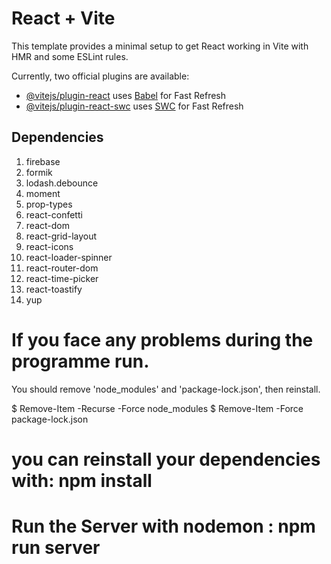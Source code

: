 # React + Vite

This template provides a minimal setup to get React working in Vite with HMR and some ESLint rules.

Currently, two official plugins are available:

- [@vitejs/plugin-react](https://github.com/vitejs/vite-plugin-react/blob/main/packages/plugin-react/README.md) uses [Babel](https://babeljs.io/) for Fast Refresh
- [@vitejs/plugin-react-swc](https://github.com/vitejs/vite-plugin-react-swc) uses [SWC](https://swc.rs/) for Fast Refresh


Dependencies
------------
1. firebase
2. formik
3. lodash.debounce
4. moment
5. prop-types
6. react-confetti
7. react-dom
8. react-grid-layout
9. react-icons
10. react-loader-spinner
11. react-router-dom
12. react-time-picker
13. react-toastify
14. yup

# If you face any problems during the programme run. 
  You should remove 'node_modules' and 'package-lock.json', then reinstall. 

$ Remove-Item -Recurse -Force node_modules
$ Remove-Item -Force package-lock.json

# you can reinstall your dependencies with: npm install
# Run the Server with nodemon : npm run server